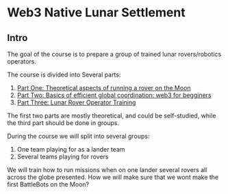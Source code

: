 # Web3 Native Lunar Settlement

## Intro

The goal of the course is to prepare a group of trained lunar rovers/robotics operators. 

The course is divided into Several parts:
1. [Part One: Theoretical aspects of running a rover on the Moon](./PART_ONE_BASIC_OF_LUNAR_MISSIONS.md)    
2. [Part Two: Basics of efficient global coordination: web3 for begginers](./PART_TWO_WEB3_FOR_BEGGINERS.md)
3. [Part Three: Lunar Rover Operator Training](./PART_THREE_LUNAR_ROVER_OPERATOR_TRAINING.md)

The first two parts are mostly theoretical, and could be self-studied, while the third part should be done in groups.

During the course we will split into several groups:
1. One team playing for as a lander team
2. Several teams playing for rovers

We will train how to run missions when on one lander several rovers all across the globe presented. How we will make sure that we wont make the first BattleBots on the Moon?

